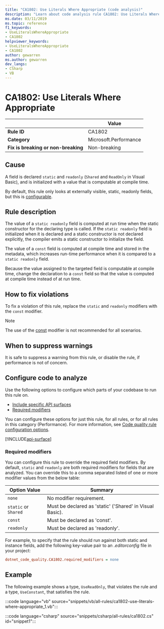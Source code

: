 ```yaml
---
title: "CA1802: Use Literals Where Appropriate (code analysis)"
description: "Learn about code analysis rule CA1802: Use Literals Where Appropriate"
ms.date: 03/11/2019
ms.topic: reference
f1_keywords:
- UseLiteralsWhereAppropriate
- CA1802
helpviewer_keywords:
- UseLiteralsWhereAppropriate
- CA1802
author: gewarren
ms.author: gewarren
dev_langs:
- CSharp
- VB
---
```

# CA1802: Use Literals Where Appropriate

| | Value |
|-|-|
| **Rule ID** |CA1802|
| **Category** |Microsoft.Performance|
| **Fix is breaking or non-breaking** |Non-breaking|

## Cause

A field is declared `static` and `readonly` (`Shared` and `ReadOnly` in Visual Basic), and is initialized with a value that is computable at compile time.

By default, this rule only looks at externally visible, static, readonly fields, but this is [configurable](#configure-code-to-analyze).

## Rule description

The value of a `static readonly` field is computed at run time when the static constructor for the declaring type is called. If the `static readonly` field is initialized when it is declared and a static constructor is not declared explicitly, the compiler emits a static constructor to initialize the field.

The value of a `const` field is computed at compile time and stored in the metadata, which increases run-time performance when it is compared to a `static readonly` field.

Because the value assigned to the targeted field is computable at compile time, change the declaration to a `const` field so that the value is computed at compile time instead of at run time.

## How to fix violations

To fix a violation of this rule, replace the `static` and `readonly` modifiers with the `const` modifier.

> [!NOTE]
> The use of the [const](../../../csharp/language-reference/keywords/const.md) modifier is not recommended for all scenarios.

## When to suppress warnings

It is safe to suppress a warning from this rule, or disable the rule, if performance is not of concern.

## Configure code to analyze

Use the following options to configure which parts of your codebase to run this rule on.

- [Include specific API surfaces](#include-specific-api-surfaces)
- [Required modifiers](#required-modifiers)

You can configure these options for just this rule, for all rules, or for all rules in this category (Performance). For more information, see [Code quality rule configuration options](../code-quality-rule-options.md).

[!INCLUDE[api-surface](~/includes/code-analysis/api-surface.md)]

### Required modifiers

You can configure this rule to override the required field modifiers. By default, `static` and `readonly` are both required modifiers for fields that are analyzed. You can override this to a comma separated listed of one or more modifier values from the below table:

| Option Value | Summary |
| --- | --- |
| `none` | No modifier requirement. |
| `static` or `Shared` | Must be declared as 'static' ('Shared' in Visual Basic). |
| `const` | Must be declared as 'const'. |
| `readonly` | Must be declared as 'readonly'. |

For example, to specify that the rule should run against both static and instance fields, add the following key-value pair to an *.editorconfig* file in your project:

```ini
dotnet_code_quality.CA1802.required_modifiers = none
```

## Example

The following example shows a type, `UseReadOnly`, that violates the rule and a type, `UseConstant`, that satisfies the rule.

:::code language="vb" source="snippets/vb/all-rules/ca1802-use-literals-where-appropriate_1.vb":::

:::code language="csharp" source="snippets/csharp/all-rules/ca1802.cs" id="snippet1":::
